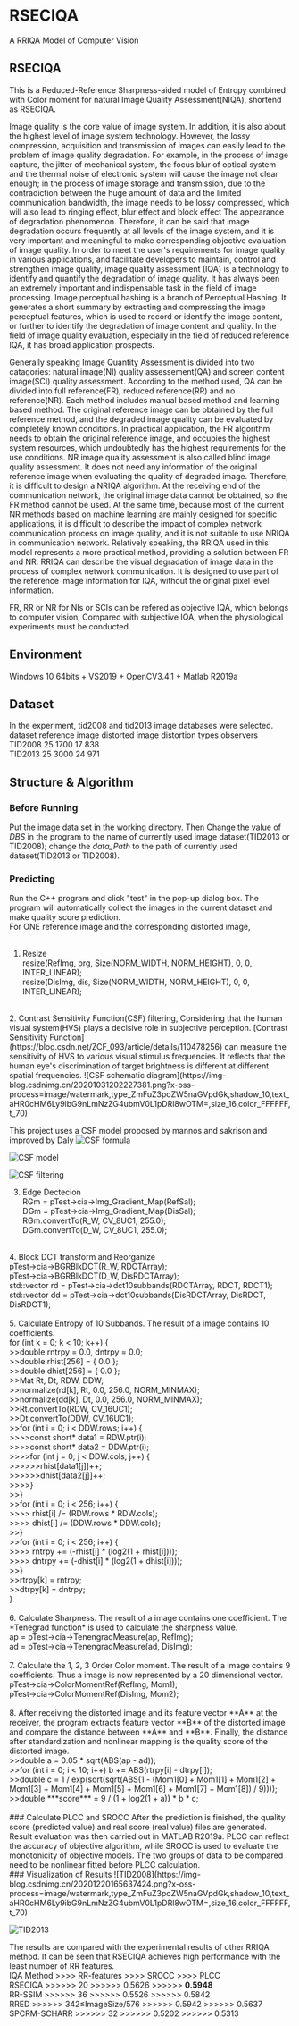 # RSECIQA
A RRIQA Model of Computer Vision

## RSECIQA
This is a Reduced-Reference Sharpness-aided model of Entropy combined with Color moment for natural Image Quality Assessment(NIQA), shortend as RSECIQA.

Image quality is the core value of image system. In addition, it is also about the highest level of image system technology. However, the lossy compression, acquisition and transmission of images can easily lead to the problem of image quality degradation. For example, in the process of image capture, the jitter of mechanical system, the focus blur of optical system and the thermal noise of electronic system will cause the image not clear enough; in the process of image storage and transmission, due to the contradiction between the huge amount of data and the limited communication bandwidth, the image needs to be lossy compressed, which will also lead to ringing effect, blur effect and block effect The appearance of degradation phenomenon. Therefore, it can be said that image degradation occurs frequently at all levels of the image system, and it is very important and meaningful to make corresponding objective evaluation of image quality. In order to meet the user's requirements for image quality in various applications, and facilitate developers to maintain, control and strengthen image quality, image quality assessment (IQA) is a technology to identify and quantify the degradation of image quality. It has always been an extremely important and indispensable task in the field of image processing. 
Image perceptual hashing is a branch of Perceptual Hashing. It generates a short summary by extracting and compressing the image perceptual features, which is used to record or identify the image content, or further to identify the degradation of image content and quality. In the field of image quality evaluation, especially in the field of reduced reference IQA, it has broad application prospects.

Generally speaking Image Quantity Assessment is divided into two catagories: natural image(NI) quality assessement(QA) and screen content image(SCI) quality assessment. According to the method used, QA can be divided into full reference(FR),  reduced reference(RR) and no reference(NR). Each method includes manual based method and learning based method. The original reference image can be obtained by the full reference method, and the degraded image quality can be evaluated by completely known conditions. In practical application, the FR algorithm needs to obtain the original reference image, and occupies the highest system resources, which undoubtedly has the highest requirements for the use conditions. NR image quality assessment is also called blind image quality assessment. It does not need any information of the original reference image when evaluating the quality of degraded image. Therefore, it is difficult to design a NRIQA algorithm. At the receiving end of the communication network, the original image data cannot be obtained, so the FR method cannot be used. At the same time, because most of the current NR methods based on machine learning are mainly designed for specific applications, it is difficult to describe the impact of complex network communication process on image quality, and it is not suitable to use NRIQA in communication network. Relatively speaking, the RRIQA used in this model represents a more practical method, providing a solution between FR and NR. RRIQA can describe the visual degradation of image data in the process of complex network communication. It is designed to use part of the reference image information for IQA, without the original pixel level information.

FR, RR or NR for NIs or SCIs can be refered as objective IQA, which belongs to computer vision, Compared with subjective IQA, when the physiological experiments must be conducted. 

## Environment
Windows 10 64bits + VS2019 + OpenCV3.4.1 + Matlab R2019a

## Dataset
In the experiment, tid2008 and tid2013 image databases were selected.</br>
dataset	  reference image	 distorted image	  distortion types	   observers</br>
TID2008	        25	             1700	              17	              838</br>
TID2013	        25	             3000	              24	              971</br>

## Structure & Algorithm
### Before Running
Put the image data set in the working directory. Then Change the value of *DBS* in the program to the name of currently used image dataset(TID2013 or TID2008); change the *data_Path* to the path of currently used dataset(TID2013 or TID2008). 

### Predicting
Run the C++ program and click "test" in the pop-up dialog box. The program will automatically collect the images in the current dataset and make quality score prediction.
</br>
For ONE reference image and the corresponding distorted image, </br>
</br>
1. Resize</br>
resize(RefImg, org, Size(NORM_WIDTH, NORM_HEIGHT), 0, 0, INTER_LINEAR);</br>
resize(DisImg, dis, Size(NORM_WIDTH, NORM_HEIGHT), 0, 0, INTER_LINEAR);
</br>
2. Contrast Sensitivity Function(CSF) filtering, Considering that the human visual system(HVS) plays a decisive role in subjective perception. [Contrast Sensitivity Function](https://blog.csdn.net/ZCF_093/article/details/110478256) can measure the sensitivity of HVS to various visual stimulus frequencies. It reflects that the human eye's discrimination of target brightness is different at different spatial frequencies.
![CSF schematic diagram](https://img-blog.csdnimg.cn/20201031202227381.png?x-oss-process=image/watermark,type_ZmFuZ3poZW5naGVpdGk,shadow_10,text_aHR0cHM6Ly9ibG9nLmNzZG4ubmV0L1pDRl8wOTM=,size_16,color_FFFFFF,t_70)

This project uses a CSF model proposed by mannos and sakrison and improved by Daly
![CSF formula](https://img-blog.csdnimg.cn/20201031204751439.png)

![CSF model](https://img-blog.csdnimg.cn/20201101172517722.png?x-oss-process=image/watermark,type_ZmFuZ3poZW5naGVpdGk,shadow_10,text_aHR0cHM6Ly9ibG9nLmNzZG4ubmV0L1pDRl8wOTM=,size_16,color_FFFFFF,t_70)

![CSF filtering](https://img-blog.csdnimg.cn/20201101175521365.png?x-oss-process=image/watermark,type_ZmFuZ3poZW5naGVpdGk,shadow_10,text_aHR0cHM6Ly9ibG9nLmNzZG4ubmV0L1pDRl8wOTM=,size_16,color_FFFFFF,t_70)

3. Edge Dectecion</br>
RGm = pTest->cia->Img_Gradient_Map(RefSal);</br>
DGm = pTest->cia->Img_Gradient_Map(DisSal);</br>
RGm.convertTo(R_W, CV_8UC1, 255.0);</br>
DGm.convertTo(D_W, CV_8UC1, 255.0);</br>
</br>
4. Block DCT transform and Reorganize</br>
pTest->cia->BGRBlkDCT(R_W, RDCTArray);</br>
pTest->cia->BGRBlkDCT(D_W, DisRDCTArray);</br>
std::vector<Mat> rd = pTest->cia->dct10subbands(RDCTArray, RDCT, RDCT1);</br>
std::vector<Mat> dd = pTest->cia->dct10subbands(DisRDCTArray, DisRDCT, DisRDCT1);</br>
  </br>
5. Calculate Entropy of 10 Subbands. The result of a image contains 10 coefficients.</br>
for (int k = 0; k < 10; k++) {</br>
			>>double rntrpy = 0.0, dntrpy = 0.0;</br>
			>>double rhist[256] = { 0.0 };</br>
			>>double dhist[256] = { 0.0 };</br>
			>>Mat Rt, Dt, RDW, DDW;</br>
			>>normalize(rd[k], Rt, 0.0, 256.0, NORM_MINMAX);</br>
			>>normalize(dd[k], Dt, 0.0, 256.0, NORM_MINMAX);</br>
			>>Rt.convertTo(RDW, CV_16UC1);</br>
			>>Dt.convertTo(DDW, CV_16UC1);</br>
			>>for (int i = 0; i < DDW.rows; i++) {</br>
				>>>>const short* data1 = RDW.ptr<short>(i);</br>
				>>>>const short* data2 = DDW.ptr<short>(i);</br>
				>>>>for (int j = 0; j < DDW.cols; j++) {</br>
					>>>>>>rhist[data1[j]]++;</br>
					>>>>>>dhist[data2[j]]++;</br>
				>>>>}</br>
			>>}</br>
			>>for (int i = 0; i < 256; i++) {</br>
			>>>>	rhist[i] /= (RDW.rows * RDW.cols);</br>
			>>>>	dhist[i] /= (DDW.rows * DDW.cols);</br>
			>>}</br>
			>>for (int i = 0; i < 256; i++) {</br>
			>>>>	rntrpy += (-rhist[i] * (log2(1 + rhist[i])));</br>
			>>>>	dntrpy += (-dhist[i] * (log2(1 + dhist[i])));</br>
			>>}</br>
			>>rtrpy[k] = rntrpy;</br>
			>>dtrpy[k] = dntrpy;</br>
}</br>
              </br>                  
6. Calculate Sharpness. The result of a image contains one coefficient. The *Tenegrad function* is used to calculate the sharpness value.</br>
ap = pTest->cia->TenengradMeasure(ap, RefImg);</br>
ad = pTest->cia->TenengradMeasure(ad, DisImg);</br>
      </br>
7. Calculate the 1, 2, 3 Order Color moment. The result of a image contains 9 coefficients. Thus a image is now represented by a 20 dimensional vector.</br>
pTest->cia->ColorMomentRef(RefImg, Mom1);</br>
pTest->cia->ColorMomentRef(DisImg, Mom2);</br>
      </br>
8. After receiving the distorted image and its feature vector **A** at the receiver, the program extracts feature vector **B** of the distorted image and compare the distance between **A** and **B**. Finally, the distance after standardization and nonlinear mapping is the quality score of the distorted image.</br>
>>double a = 0.05 * sqrt(ABS(ap - ad));</br>
>>for (int i = 0; i < 10; i++) b += ABS(rtrpy[i] - dtrpy[i]);</br>
>>double c = 1 / exp(sqrt(sqrt(ABS(1 - (Mom1[0] + Mom1[1] + Mom1[2] + Mom1[3] + Mom1[4] + Mom1[5] + Mom1[6] + Mom1[7] + Mom1[8]) / 9))));</br>
>>double ***score*** = 9 / (1 + log2(1 + a)) * b * c;</br>
</br>
### Calculate PLCC and SROCC
After the prediction is finished, the quality score (predicted value) and real score (real value) files are generated. Result evaluation was then carried out in MATLAB R2019a. PLCC can reflect the accuracy of objective algorithm, while SROCC is used to evaluate the monotonicity of objective models. The two groups of data to be compared need to be nonlinear fitted before PLCC calculation.
</br>
### Visualization of Results
![TID2008](https://img-blog.csdnimg.cn/20201220165637424.png?x-oss-process=image/watermark,type_ZmFuZ3poZW5naGVpdGk,shadow_10,text_aHR0cHM6Ly9ibG9nLmNzZG4ubmV0L1pDRl8wOTM=,size_16,color_FFFFFF,t_70)

![TID2013](https://img-blog.csdnimg.cn/20201220165903174.jpg?x-oss-process=image/watermark,type_ZmFuZ3poZW5naGVpdGk,shadow_10,text_aHR0cHM6Ly9ibG9nLmNzZG4ubmV0L1pDRl8wOTM=,size_16,color_FFFFFF,t_70)

The results are compared with the experimental results of other RRIQA method. It can be seen that RSECIQA achieves high performance with the least number of RR features.</br>
 IQA Method	>>>>    RR-features >>>>	   SROCC    >>>>	        PLCC</br>
  RSECIQA	 >>>>>>      20	 >>>>>>          0.5626	    >>>>>>    **0.5948**</br>
  RR-SSIM       >>>>>>       36	       >>>>>>    0.5526	     >>>>>>   0.5842</br>
    RRED     >>>>>>  342≤ImageSize/576 	>>>>>>   0.5942	   >>>>>>     0.5637</br>
SPCRM-SCHARR     >>>>>>      32	        >>>>>>   0.5202	   >>>>>>     0.5313</br>

